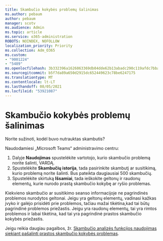 ```yaml
---
title: Skambučio kokybės problemų šalinimas
ms.author: pebaum
author: pebaum
manager: scotv
ms.audience: Admin
ms.topic: article
ms.service: o365-administration
ROBOTS: NOINDEX, NOFOLLOW
localization_priority: Priority
ms.collection: Adm_O365
ms.custom:
- "9001224"
- "5489"
ms.openlocfilehash: 3b332396a1626063369db04dde62b13abadc290c119afdc7bba042da21f7bfba
ms.sourcegitcommit: b5f7da89a650d2915dc652449623c78be6247175
ms.translationtype: MT
ms.contentlocale: lt-LT
ms.lasthandoff: 08/05/2021
ms.locfileid: "53921087"
---
```

# <a name="troubleshoot-call-quality-problems"></a>Skambučio kokybės problemų šalinimas

Norite sužinoti, kodėl buvo nutrauktas skambutis?

Naudodamiesi „Microsoft Teams“ administravimo centru:

1. Dalyje **Naudojimas** spustelėkite vartotojo, kurio skambučio problemą norite šalinti, VARDĄ.
2. Spustelėkite **Skambučių istorija**, tada pasirinkite skambutį ar susitikimą, kurio problemą norite šalinti. Bus pateikta daugiausiai 500 skambučių.
3. Spustelėkite skirtuką **Išsamiai**, tada ieškokite geltonų ir raudonų elementų, kurie nurodo prastą skambučio kokybę ar ryšio problemas.

Kiekvieno skambučio ar susitikimo seanso informacijoje ne pagrindinės problemos nurodytos geltonai. Jeigu yra geltonų elementų, vadinasi kažkas įvyko ir galėjo prisidėti prie problemos, tačiau mažai tikėtina,kad tai būtų pagrindinė problemos priežastis. Jeigu yra raudonų elementų, tai yra rimtos problemos ir labai tikėtina, kad tai yra pagrindinė prastos skambučio kokybės priežastis.

Jeigu reikia daugiau pagalbos, žr. [Skambučio analizės funkcijos naudojimas siekiant pašalinti prastos skambučio kokybės problemas](https://docs.microsoft.com/microsoftteams/use-call-analytics-to-troubleshoot-poor-call-quality#troubleshoot-call-quality-problems-using-call-analytics).

